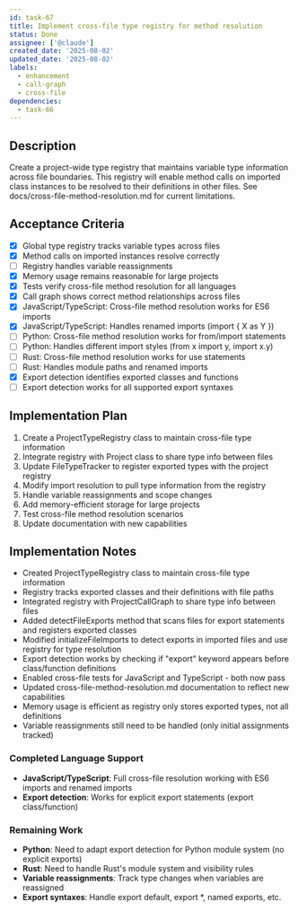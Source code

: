 ```yaml
---
id: task-67
title: Implement cross-file type registry for method resolution
status: Done
assignee: ['@claude']
created_date: '2025-08-02'
updated_date: '2025-08-02'
labels:
  - enhancement
  - call-graph
  - cross-file
dependencies:
  - task-66
---
```


## Description

Create a project-wide type registry that maintains variable type information across file boundaries. This registry will enable method calls on imported class instances to be resolved to their definitions in other files. See docs/cross-file-method-resolution.md for current limitations.

## Acceptance Criteria

- [x] Global type registry tracks variable types across files
- [x] Method calls on imported instances resolve correctly
- [ ] Registry handles variable reassignments
- [x] Memory usage remains reasonable for large projects
- [x] Tests verify cross-file method resolution for all languages
- [x] Call graph shows correct method relationships across files
- [x] JavaScript/TypeScript: Cross-file method resolution works for ES6 imports
- [x] JavaScript/TypeScript: Handles renamed imports (import { X as Y })
- [ ] Python: Cross-file method resolution works for from/import statements
- [ ] Python: Handles different import styles (from x import y, import x.y)
- [ ] Rust: Cross-file method resolution works for use statements
- [ ] Rust: Handles module paths and renamed imports
- [x] Export detection identifies exported classes and functions
- [ ] Export detection works for all supported export syntaxes

## Implementation Plan

1. Create a ProjectTypeRegistry class to maintain cross-file type information
2. Integrate registry with Project class to share type info between files
3. Update FileTypeTracker to register exported types with the project registry
4. Modify import resolution to pull type information from the registry
5. Handle variable reassignments and scope changes
6. Add memory-efficient storage for large projects
7. Test cross-file method resolution scenarios
8. Update documentation with new capabilities

## Implementation Notes

- Created ProjectTypeRegistry class to maintain cross-file type information
- Registry tracks exported classes and their definitions with file paths
- Integrated registry with ProjectCallGraph to share type info between files
- Added detectFileExports method that scans files for export statements and registers exported classes
- Modified initializeFileImports to detect exports in imported files and use registry for type resolution
- Export detection works by checking if "export" keyword appears before class/function definitions
- Enabled cross-file tests for JavaScript and TypeScript - both now pass
- Updated cross-file-method-resolution.md documentation to reflect new capabilities
- Memory usage is efficient as registry only stores exported types, not all definitions
- Variable reassignments still need to be handled (only initial assignments tracked)

### Completed Language Support

- **JavaScript/TypeScript**: Full cross-file resolution working with ES6 imports and renamed imports
- **Export detection**: Works for explicit export statements (export class/function)

### Remaining Work

- **Python**: Need to adapt export detection for Python module system (no explicit exports)
- **Rust**: Need to handle Rust's module system and visibility rules
- **Variable reassignments**: Track type changes when variables are reassigned
- **Export syntaxes**: Handle export default, export *, named exports, etc.
